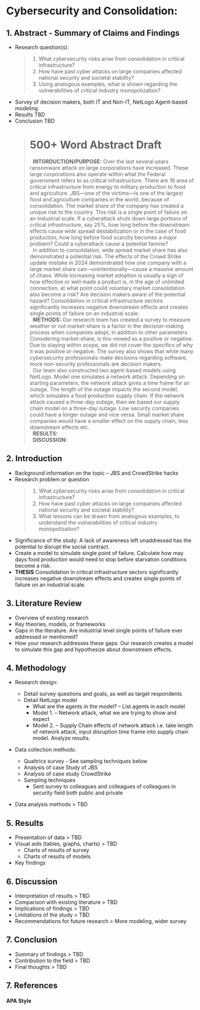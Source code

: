 # Cybersecurity and Consolidation: 
## 1. Abstract - Summary of Claims and Findings
  - Research question(s):
    > 1. What cybersecurity risks arise from consolidation in critical infrastructure?  
    > 2. How have past cyber attacks on large companies affected national security and societal stability?  
    > 3. Using analogous examples, what is shown regarding the vulnerabilities of critical industry monopolization?  
  - Survey of decision makers, both IT and Non-IT, NetLogo Agent-based modeling  
  - Results TBD
  - Conclusion TBD
    > # 500+ Word Abstract Draft
	> &nbsp; **INTORDUCTION/PURPOSE:** Over the last several years ransomware attack on large corporations have increased. These large corporations also operate within what the Federal government refers to as critical infrastructure. There are 16 area of critical infrastructure from energy to military production to food and agriculture. JBS—one of the victims—Is one of the largest food and agriculture companies in the world, because of consolidation. The market share of the company has created a unique risk to the country. This risk is a single point of failure on an industrial scale. If a cyberattack shuts down large portions of critical infrastructure, say 25%, how long before the downstream effects cause wide spread destabilization or in the case of food production, how long before food scarcity becomes a major problem? Could a cyberattack cause a potential famine?  
   &nbsp; In addition to consolidation, wide spread market share has also demonstrated a potential risk. The effects of the Crowd Strike update mistake in 2024 demonstrated how one company with a large market share can—unintentionally—cause a massive amount of chaos. While increasing market adoption is usually a sign of how effective or well made a product is, in the age of unlimited connection, at what point could voluntary market consolidation also become a risk? Are decision makers aware of the potential hazard? Consolidation in critical infrastructure sectors significantly increases negative downstream effects and creates single points of failure on an industrial scale.  
	 > &nbsp; **METHODS:** Our research team has created a survey to measure weather or not market-share is a factor in the decision-making process when companies adopt, in addition to other parameters. Considering market-share, is this viewed as a positive or negative. Due to staying within scope, we did not cover the specifics of why it was positive or negative. The survey also shows that while many cybersecurity professionals make decisions regarding software, more non-security professionals are decision makers.  
	 > &nbsp; Our team also constructed two agent-based models using NetLogo. Model one simulates a network attack. Depending on starting parameters, the network attack gives a time frame for an outage. The length of the outage impacts the second model, which simulates a food production supply chain. If the network attack caused a three-day outage, then we based our supply chain model on a three-day outage. Low security companies could have a longer outage and vice versa. Small market share companies would have a smaller effect on the supply chain, less downstream effects etc.  
	> &nbsp; **RESULTS:**  
	> &nbsp; **DISCUSSION:**  

## 2. Introduction  
  - Background information on the topic – JBS and CrowdStrike hacks
  - Research problem or question
    > 1. What cybersecurity risks arise from consolidation in critical infrastructure?  
    > 2. How have past cyber attacks on large companies affected national security and societal stability?  
    > 3. What lessons can be drawn from analogous examples, to understand the vulnerabilities of critical industry monopolization? 
  - Significance of the study: A lack of awareness left unaddressed has the potential to disrupt the social contract.  
  - Create a model to simulate single point of failure. Calculate how may days food production would need to stop before starvation conditions become a risk. 
  - **THESIS** Consolidation in critical infrastructure sectors significantly increases negative downstream effects and creates single points of failure on an industrial scale. 
## 3. Literature Review  
  - Overview of existing research  
  - Key theories, models, or frameworks  
  - Gaps in the literature. Are industrial level single points of failure ever addressed or mentioned?  
  - How your research addresses these gaps. Our research creates a model to simulate this gap and hypothesize about downstream effects.  
## 4. Methodology  
  - Research design:
    - Detail survey questions and goals, as well as target respondents  
    - Detail NetLogo model
      - What are the agents in the model? – List agents in each model
      - Model 1. – Network attack, what we are trying to show and expect  
      - Model 2. – Supply Chain effects of network attack i.e. take length of network attack, input disruption time frame into supply chain model. Analyze results.
    
  - Data collection methods:
    - Qualtrics survey  - See sampling techniques below
    - Analysis of case Study of JBS
    - Analysis of case study CrowdStrike  
    - Sampling techniques
      - Sent survey to colleagues and colleagues of colleagues in security field both public and private
  - Data analysis methods > TBD    
## 5. Results
  - Presentation of data > TBD
  - Visual aids (tables, graphs, charts) > TBD
    - Charts of results of survey
    - Charts of results of models
  - Key findings
## 6. Discussion
  - Interpretation of results > TBD
  - Comparison with existing literature > TBD
  - Implications of findings > TBD
  - Limitations of the study > TBD
  - Recommendations for future research > More modeling, wider survey
## 7. Conclusion
  - Summary of findings > TBD
  - Contribution to the field > TBD
  - Final thoughts > TBD

## 7. References
  #### APA Style

